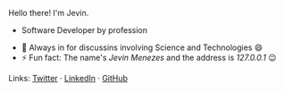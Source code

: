 Hello there! I'm Jevin.

* Software Developer by profession

- 💬 Always in for discussins involving Science and Technologies 😄
- ⚡ Fun fact: The name's *Jevin Menezes* and the address is *127.0.0.1* 😉

Links: [Twitter](https://twitter.com/JevinMenezes) · [LinkedIn](https://in.linkedin.com/in/jevinmenezes) · [GitHub](https://github.com/JevinMenezes)


<!--
Here are some ideas to get you started:

- 🔭 I’m currently working on ...
- 🌱 I’m currently learning ...
- 👯 I’m looking to collaborate on ...
- 🤔 I’m looking for help with ...
- 💬 Ask me about ...
- 📫 How to reach me: ...
- 😄 Pronouns: ...
- ⚡ Fun fact: ...
-->
